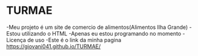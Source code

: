 # TURMAE
-Meu projeto é um site de comercio de alimentos(Alimentos Ilha Grande)
-Estou utilizando o HTML 
-Apenas eu estou programando no momento 
-Licença de uso
-Este é o link da minha pagina <https://giovani041.github.io/TURMAE/>
